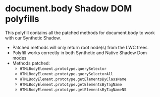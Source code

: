 # document.body Shadow DOM polyfills

This polyfill contains all the patched methods for document.body to work with our Synthetic Shadow.

-   Patched methods will only return root node(s) from the LWC trees.
-   Polyfill works correctly in both Synthetic and Native Shadow Dom modes
-   Methods patched:
    -   `HTMLBodyElement.prototype.querySelector`
    -   `HTMLBodyElement.prototype.querySelectorAll`
    -   `HTMLBodyElement.prototype.getElementsByClassName`
    -   `HTMLBodyElement.prototype.getElementsByTagName`
    -   `HTMLBodyElement.prototype.getElementsByTagNameNS`
